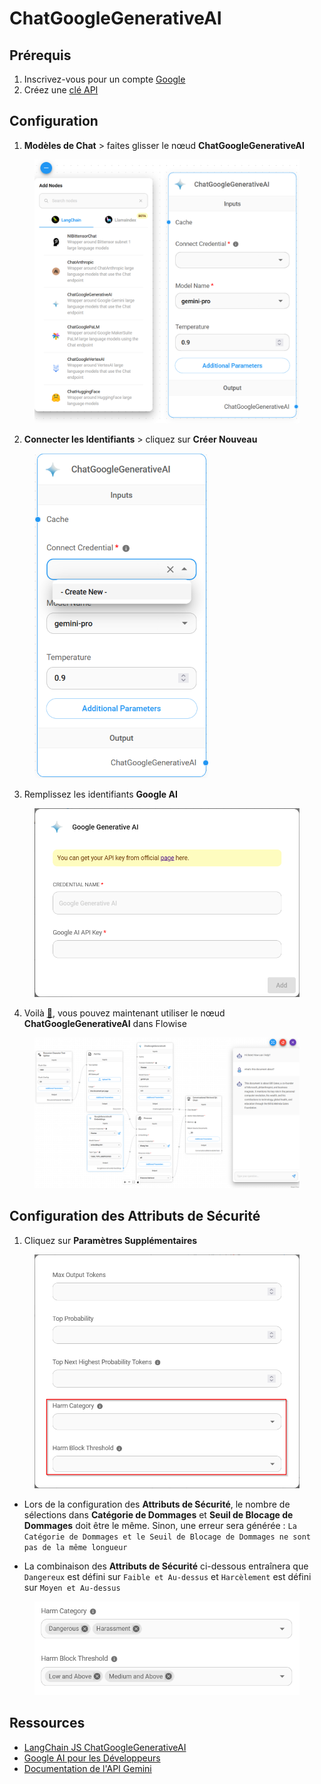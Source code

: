 # ChatGoogleGenerativeAI

## Prérequis

1. Inscrivez-vous pour un compte [Google](https://accounts.google.com/InteractiveLogin)
2. Créez une [clé API](https://aistudio.google.com/app/apikey)

## Configuration

1. **Modèles de Chat** > faites glisser le nœud **ChatGoogleGenerativeAI**

<figure><img src="../../../.gitbook/assets/google_ai/1.png" alt="" width="563"><figcaption></figcaption></figure>

2. **Connecter les Identifiants** > cliquez sur **Créer Nouveau**

<figure><img src="../../../.gitbook/assets/google_ai/2.png" alt="" width="278"><figcaption></figcaption></figure>

3. Remplissez les identifiants **Google AI**

<figure><img src="../../../.gitbook/assets/google_ai/3.png" alt="" width="563"><figcaption></figcaption></figure>

4. Voilà [🎉](https://emojipedia.org/party-popper/), vous pouvez maintenant utiliser le nœud **ChatGoogleGenerativeAI** dans Flowise

<figure><img src="../../../.gitbook/assets/google_ai/4.png" alt=""><figcaption></figcaption></figure>

## Configuration des Attributs de Sécurité

1. Cliquez sur **Paramètres Supplémentaires**

<figure><img src="../../../.gitbook/assets/google_ai/5.png" alt="" width="563"><figcaption></figcaption></figure>

* Lors de la configuration des **Attributs de Sécurité**, le nombre de sélections dans **Catégorie de Dommages** et **Seuil de Blocage de Dommages** doit être le même. Sinon, une erreur sera générée : `La Catégorie de Dommages et le Seuil de Blocage de Dommages ne sont pas de la même longueur`

* La combinaison des **Attributs de Sécurité** ci-dessous entraînera que `Dangereux` est défini sur `Faible et Au-dessus` et `Harcèlement` est défini sur `Moyen et Au-dessus`

<figure><img src="../../../.gitbook/assets/google_ai/6.png" alt="" width="563"><figcaption></figcaption></figure>

## Ressources

* [LangChain JS ChatGoogleGenerativeAI](https://js.langchain.com/docs/integrations/chat/google_generativeai)
* [Google AI pour les Développeurs](https://ai.google.dev/)
* [Documentation de l'API Gemini](https://ai.google.dev/docs)